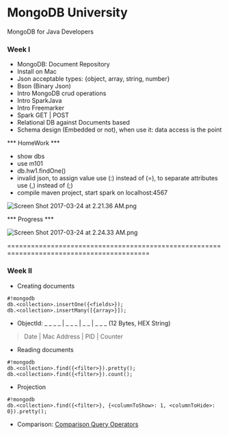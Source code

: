 # MongoDB University #

MongoDB for Java Developers

### Week I ###

* MongoDB: Document Repository
* Install on Mac
* Json acceptable types: {object, array, string, number}
* Bson (Binary Json)
* Intro MongoDB crud operations
* Intro SparkJava
* Intro Freemarker
* Spark GET | POST
* Relational DB against Documents based
* Schema design (Embedded or not), when use it: data access is the point

*** HomeWork ***

* show dbs
* use m101
* db.hw1.findOne()
* invalid json, to assign value use (:) instead of (=), to separate attributes use (,) instead of (;)
* compile maven project, start spark on localhost:4567

![Screen Shot 2017-03-24 at 2.21.36 AM.png](https://bitbucket.org/repo/x8AeKKA/images/3300363125-Screen%20Shot%202017-03-24%20at%202.21.36%20AM.png)

*** Progress ***

![Screen Shot 2017-03-24 at 2.24.33 AM.png](https://bitbucket.org/repo/x8AeKKA/images/4114133479-Screen%20Shot%202017-03-24%20at%202.24.33%20AM.png)

==========================================================================================

### Week II ###

* Creating documents
```
#!mongodb
db.<collection>.insertOne({<fields>});
db.<collection>.insertMany([{array>}]);
```
* ObjectId: _ _ _ _ | _ _ _ | _ _ | _ _ _ (12 Bytes, HEX String)
 > Date | Mac Address | PID | Counter
* Reading documents
```
#!mongodb
db.<collection>.find({<filter>}).pretty();
db.<collection>.find({<filter>}).count();
```
* Projection
```
#!mongodb
db.<collection>.find({<filter>}, {<columnToShow>: 1, <columnToHide>: 0}).pretty();
```
* Comparison: [Comparison Query Operators](https://docs.mongodb.com/manual/reference/operator/query-comparison/)